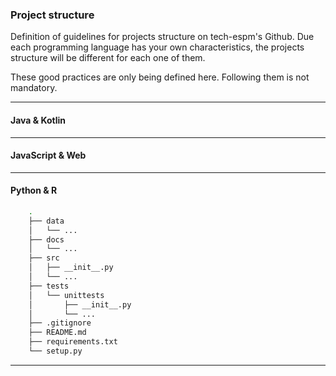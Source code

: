 ### Project structure

Definition of guidelines for projects structure on tech-espm's Github. 
Due each programming language has your own characteristics, the projects
structure will be different for each one of them.

These good practices are only being defined here. Following them
is not mandatory. 

---------------------

#### Java & Kotlin

---------

#### JavaScript & Web

---------------------

#### Python & R

```bash
    .
    ├── data
    │   └── ...
    ├── docs
    │   └── ...
    ├── src
    │   ├── __init__.py
    │   └── ...
    ├── tests
    │   └── unittests
    │       ├── __init__.py
    │       └── ...
    ├── .gitignore
    ├── README.md
    ├── requirements.txt
    └── setup.py
```

---------------
